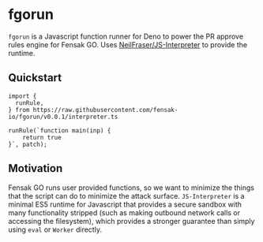# fgorun

`fgorun` is a Javascript function runner for Deno to power the PR approve rules engine for Fensak GO. Uses
[NeilFraser/JS-Interpreter](https://github.com/NeilFraser/JS-Interpreter) to provide the runtime.

## Quickstart

```deno
import {
  runRule,
} from https://raw.githubusercontent.com/fensak-io/fgorun/v0.0.1/interpreter.ts

runRule(`function main(inp) {
    return true
}`, patch);
```


## Motivation

Fensak GO runs user provided functions, so we want to minimize the things that the script can do to minimize the attack
surface. `JS-Interpreter` is a minimal ES5 runtime for Javascript that provides a secure sandbox with many functionality
stripped (such as making outbound network calls or accessing the filesystem), which provides a stronger guarantee than
simply using `eval` or `Worker` directly.
